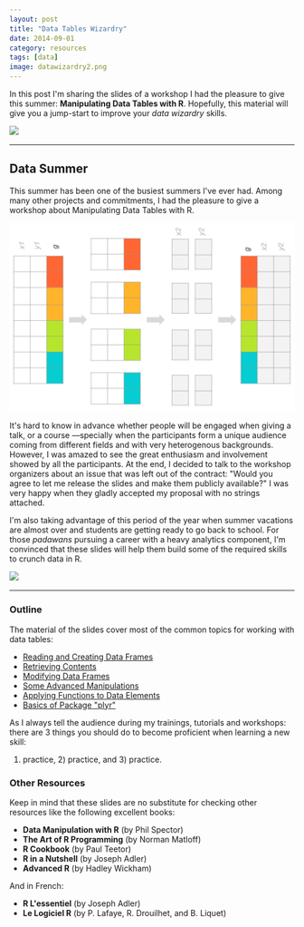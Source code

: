 ```yaml
---
layout: post
title: "Data Tables Wizardry"
date: 2014-09-01
category: resources
tags: [data]
image: datawizardry2.png
---
```


In this post I'm sharing the slides of a workshop I had the pleasure to give this summer: 
**Manipulating Data Tables with R**. Hopefully, this material will give you a jump-start
to improve your *data wizardry* skills.

<!--more-->

<img src="{{ site.url }}/images/blog/datawizardry1.png" />

<hr/>


## Data Summer

This summer has been one of the busiest summers I've ever had. Among many other projects 
and commitments, I had the pleasure to give a workshop about Manipulating Data Tables with R.

![](/images/blog/datawizardry2.png)


It's hard to know in advance whether people will be engaged when giving a talk, or a course 
&mdash;specially when the participants form a unique audience coming from different 
fields and with very heterogenous backgrounds. However, I was amazed to see the great 
enthusiasm and involvement showed by all the participants. At the end, I decided 
to talk to the workshop organizers about an issue that was left out of the contract: 
"Would you agree to let me release the slides and make them publicly available?"
I was very happy when they gladly accepted my proposal with no strings attached.

I'm also taking advantage of this period of the year when summer vacations are 
almost over and students are getting ready to go back to school. For those *padawans* 
pursuing a career with a heavy analytics component, I'm convinced that these slides 
will help them build some of the required skills to crunch data in R.

<img src="{{ site.url }}/images/blog/datawizardry3.png" />


<hr/>

### Outline

The material of the slides cover most of the common topics for working with data tables:

<ul>
	<li><a href="https://docs.google.com/presentation/d/1frT_uB2vAmTdX2-daq2LVCTYRG1iAb2Qj02LvM7UPUY/pub?start=false&loop=false&delayms=3000" target="_blank">Reading and Creating Data Frames</a></li>
	<li><a href="https://docs.google.com/presentation/d/1BKaF9JFat_-gZ7zZWIf0zr7mQhW3_MA29uFW44la6b8/pub?start=false&loop=false&delayms=3000" target="_blank">Retrieving Contents</a></li>
	<li><a href="https://docs.google.com/presentation/d/1HmHV1QYbVOtxGfCeSWgJQdSpnrKGOqVAqxrTSX1OVmo/pub?start=false&loop=false&delayms=3000" target="_blank">Modifying Data Frames</a></li>
	<li><a href="https://docs.google.com/presentation/d/1jWDk_9VEb9pz9jCjhLI_il-VDQQUSgBnZyewyZiuKKI/pub?start=false&loop=false&delayms=3000" target="_blank">Some Advanced Manipulations</a></li>
	<li><a href="https://docs.google.com/presentation/d/1Jp4QgnL4cncMB-f4k-4tMMR2gkdmwkCYpeZx3gUMdeY/pub?start=false&loop=false&delayms=3000" target="_blank">Applying Functions to Data Elements</a></li>
	<li><a href="https://docs.google.com/presentation/d/122Mlw3o_xgAUQXrO4o-IzmQy8hG77AQ0oaxJj7DYwfc/pub?start=false&loop=false&delayms=3000" target="_blank">Basics of Package "plyr"</a></li>
</ul>

As I always tell the audience during my trainings, tutorials and workshops:
there are 3 things you should do to become proficient when learning a new skill: 
1) practice, 2) practice, and 3) practice. 


### Other Resources

Keep in mind that these slides are no substitute for checking other resources 
like the following excellent books:

- **Data Manipulation with R** (by Phil Spector)
- **The Art of R Programming** (by Norman Matloff)
- **R Cookbook** (by Paul Teetor)
- **R in a Nutshell** (by Joseph Adler)
- **Advanced R** (by Hadley Wickham)

And in French:

- **R L'essentiel** (by Joseph Adler)
- **Le Logiciel R** (by P. Lafaye, R. Drouilhet, and B. Liquet)

